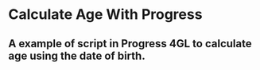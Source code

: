 # Calculate Age With Progress

## A example of script in Progress 4GL to calculate age using the date of birth.


